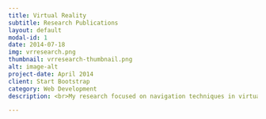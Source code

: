 ```yaml
---
title: Virtual Reality
subtitle: Research Publications
layout: default
modal-id: 1
date: 2014-07-18
img: vrresearch.png
thumbnail: vrresearch-thumbnail.png
alt: image-alt
project-date: April 2014
client: Start Bootstrap
category: Web Development
description: <br>My research focused on navigation techniques in virtual reality (VR), such as redirected walking.<br></p><h4 style="text-align:left; font-family:Droid Serif; font-style:Italic; text-transform:none; margin-bottom:5px;">Infinite Virtual Space Exploration Using Space Tiling and Perceivable Reset at Fixed Positions (ISMAR '22, Singapore)</h4><p style="text-align:left; font-family:Droid Serif; font-style:Italic; font-size:12.5px; text-transform:none; margin-bottom:10.5px;"><b>Soon-Uk Kwon,</b> Sang-Bin Jeon, June-Young Hwang, Yong-Hun Cho, Jinhyung Park, In-Kwon Lee</p><p style="text-align:left; margin-bottom:10.5px;">Reset-at-Fixed-Positions (RFP) eliminated abrupt reorientation tasks which annoy VR users by fixing the reset position. Using our method, the VR user can walk without sudden reorientation tasks and freely trigger the reset. RFP achieved lower motion sickness, negative affect, state anxiety, and a higher sense of immersion and presence than existing gain-based redirection methods.<br></p><p style="font-family:Roboto Slab;">[<a href="https://ieeexplore.ieee.org/document/9995281" target="_blank">pdf</a>], [<a href="https://www.youtube.com/watch?v=AbkvBo55C9Q" target="_blank">Video</a>]</p><h4 style="text-align:left; font-family:Droid Serif; font-style:Italic; text-transform:none; margin-bottom:5px;">Dynamic Optimal Space Partitioning for Redirected Walking in Multi-user Environment (SIGGRAPH '22 & ACM ToG '22, Vancouver, CA)</h4><p style="text-align:left; font-family:Droid Serif; font-style:Italic; font-size:12.5px; text-transform:none; margin-bottom:10.5px;">Sang-Bin Jeon, <b>Soon-Uk Kwon,</b> June-Young Hwang, Yong-Hun Cho, Hayeon Kim, Jinhyung Park, In-Kwon Lee</p><p style="text-align:left; margin-bottom:10.5px;">Optimal Space Partitioning (OSP) is a real-time space partitioning method that can fundamentally separate multiple VR users from each other to avoid collisions while maintaining a lower number of resets. Contrary to conventional thoughts, this study showed a theoretical foundation that the space subdivision method can ensure better safety for VR users than the space sharing method.<br></p><p style="font-family:Roboto Slab;">[<a href="https://dl.acm.org/doi/abs/10.1145/3528223.3530113" target="_blank">pdf</a>], [<a href="https://www.youtube.com/watch?v=Vq7TRMC1cB4" target="_blank">Video</a>]<br></p>

---
```

